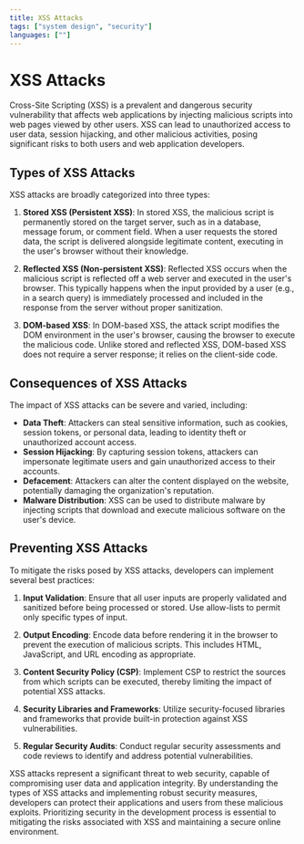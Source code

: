 ```yaml
---
title: XSS Attacks
tags: ["system design", "security"]
languages: [""]
---
```


# XSS Attacks

Cross-Site Scripting (XSS) is a prevalent and dangerous security vulnerability that affects web applications by injecting malicious scripts into web pages viewed by other users. XSS can lead to unauthorized access to user data, session hijacking, and other malicious activities, posing significant risks to both users and web application developers.

## Types of XSS Attacks
XSS attacks are broadly categorized into three types:

1. **Stored XSS (Persistent XSS)**: In stored XSS, the malicious script is permanently stored on the target server, such as in a database, message forum, or comment field. When a user requests the stored data, the script is delivered alongside legitimate content, executing in the user's browser without their knowledge.

2. **Reflected XSS (Non-persistent XSS)**: Reflected XSS occurs when the malicious script is reflected off a web server and executed in the user's browser. This typically happens when the input provided by a user (e.g., in a search query) is immediately processed and included in the response from the server without proper sanitization.

3. **DOM-based XSS**: In DOM-based XSS, the attack script modifies the DOM environment in the user's browser, causing the browser to execute the malicious code. Unlike stored and reflected XSS, DOM-based XSS does not require a server response; it relies on the client-side code.

## Consequences of XSS Attacks
The impact of XSS attacks can be severe and varied, including:

- **Data Theft**: Attackers can steal sensitive information, such as cookies, session tokens, or personal data, leading to identity theft or unauthorized account access.
- **Session Hijacking**: By capturing session tokens, attackers can impersonate legitimate users and gain unauthorized access to their accounts.
- **Defacement**: Attackers can alter the content displayed on the website, potentially damaging the organization's reputation.
- **Malware Distribution**: XSS can be used to distribute malware by injecting scripts that download and execute malicious software on the user's device.

## Preventing XSS Attacks
To mitigate the risks posed by XSS attacks, developers can implement several best practices:

1. **Input Validation**: Ensure that all user inputs are properly validated and sanitized before being processed or stored. Use allow-lists to permit only specific types of input.

2. **Output Encoding**: Encode data before rendering it in the browser to prevent the execution of malicious scripts. This includes HTML, JavaScript, and URL encoding as appropriate.

3. **Content Security Policy (CSP)**: Implement CSP to restrict the sources from which scripts can be executed, thereby limiting the impact of potential XSS attacks.

4. **Security Libraries and Frameworks**: Utilize security-focused libraries and frameworks that provide built-in protection against XSS vulnerabilities.

5. **Regular Security Audits**: Conduct regular security assessments and code reviews to identify and address potential vulnerabilities.

XSS attacks represent a significant threat to web security, capable of compromising user data and application integrity. By understanding the types of XSS attacks and implementing robust security measures, developers can protect their applications and users from these malicious exploits. Prioritizing security in the development process is essential to mitigating the risks associated with XSS and maintaining a secure online environment.